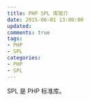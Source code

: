 ```yaml
---
title: PHP SPL 库简介
date: 2015-06-01 13:00:00
updated:
comments: true
tags:
- PHP
- SPL
categories:
- PHP
- SPL
---
```


SPL 是 PHP 标准库。

<!--more-->
